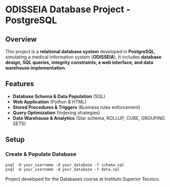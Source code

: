 # ODISSEIA Database Project - PostgreSQL

## Overview
This project is a **relational database system** developed in **PostgreSQL**, simulating a medical information system (**ODISSEIA**). It includes **database design, SQL queries, integrity constraints, a web interface, and data warehouse implementation**.

## Features
- **Database Schema & Data Population** (SQL)
- **Web Application** (Python & HTML)
- **Stored Procedures & Triggers** (Business rules enforcement)
- **Query Optimization** (Indexing strategies)
- **Data Warehouse & Analytics** (Star schema, ROLLUP, CUBE, GROUPING SETS)

## Setup

### Create & Populate Database
    psql -U your_username -d your_database -f schema.sql
    psql -U your_username -d your_database -f data.sql

Project developed for the Databases course at Instituto Superior Tecnico.